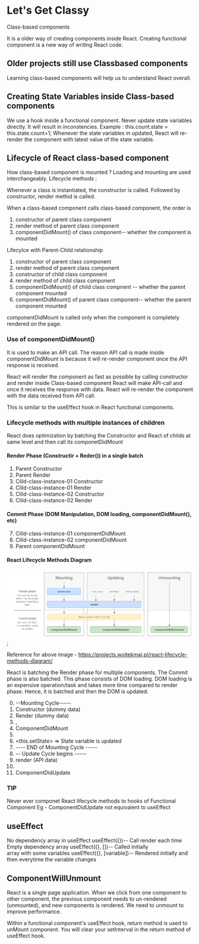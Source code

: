 # Let's Get Classy

Class-based components

It is a older way of creating components inside React. 
Creating functional component is a new way of writing React code.

## Older projects still use Classbased components

Learning class-based components will help us to understand React overall.

## Creating State Variables inside Class-based components

We use a hook inside a functional component. 
Never update state variables directly. It will result in inconstencies. 
Example : this.count.state = this.state.count+1;
Whenever the state variables in updated, React will re-render the component with latest value of the state variable.

## Lifecycle of React class-based component 

How class-based component is mounted ? Loading and mounting are used interchangeably.
Lifecycle methods : 

Whenever a class is instantiated, the constructor is called.
Followed by constructor, render methid is called. 

When a class-based component calls class-based component, the order is 

1. constructor of parent class component
2. render method of parent class component
3. componentDidMount() of class component-- whether the component is mounted

Lifecylce with Parent-Child relationship

1. constructor of parent class component
2. render method of parent class component
3. constructor of child class component
4. render method of child class component
5. componentDidMount() of child class compnent -- whether the parent component mounted
6. componentDidMount() of parent class component-- whether the parent component mounted

componentDidMount is called only when the component is completely rendered on the page. 

### Use of componentDidMount()

It is used to make an API call. The reason API call is made inside componentDidMount is 
because it will re-render component once the API response is received. 

React will render the component as fast as possible by calling constructor and render inside Class-based component
React will make API-call and once it receives the response with data.
React will re-render the component with the data received from API call. 

This is similar to the useEffect hook in React functional components.

### Lifecycle methods with multiple instances of children

React does optimization by batching the Constructor and React of childs at same level and then call its 
componetDidMount

#### Render Phase (Constructir + Reder()) in a single batch
1. Parent Constructor
2. Parent Render
3. Clild-class-instance-01  Constructor
4. Clild-class-instance-01 Render
5. Clild-class-instance-02 Constructor
6. Clild-class-instance-02 Render

#### Commit Phase (DOM Manipulation, DOM loading, componentDidMount(), etc)
7. Clild-class-instance-01 componentDidMount  
8. Clild-class-instance-02 componentDidMount  
9. Parent componentDidMount  

#### React Lifecycle Methods Diagram

![React Lifecycle Methods Diagram](../src/utils/React-lifecycle-methods-diagram.PNG);

Reference for above image - https://projects.wojtekmaj.pl/react-lifecycle-methods-diagram/

React is batching the Render phase for multiple components. 
The Commit phase is also batched. This phase consists of DOM loading.
DOM loading is an expensive operation/task and takes more time compared to render phase.
 Hence, it is batched and then the DOM is updated. 

 0. --Mounting Cycle-----  
 1. Constructor (dummy data)  
 2. Render (dummy data)  
 3.  <HTML Dummy > , <Shimmer UI>
 4. ComponentDidMount  
 5.  <API Call>  
 6.  <this.setState> => State variable is updated
 7. ---- END of Mounting Cycle -----  
 8. -- Update Cycle begins -----  
 9. render (API data)  
 10. <HTML (new API Data)>
 11. ComponentDidUpdate

 ### TIP 
 Never ever componet React lifecycle methods to hooks of Functional Component
 Eg - ComponentDidUpdate not equivalent to useEffect 

 ## useEffect

 No dependency array in useEffect useEffect({})-- Call render each time  
 Empty dependency array useEffect({}, [])-- Called initially  
 array with some variables useEffect({}, [variable])-- Rendered initially and then everytime the variable changes  

## ComponentWillUnmount

React is a single page application. When we click from one component to other component, 
the previous component needs to un-rendered (unmounted), and new components is rendered. 
We need to unmount to improve performance. 

Within a functional component's useEffect hook, return method is used to unMount component.
You will clear your setInterval in the return method of useEffect hook. 